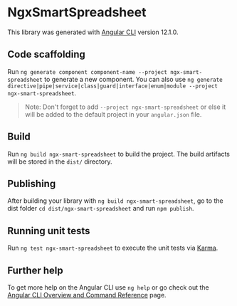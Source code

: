 # NgxSmartSpreadsheet

This library was generated with [Angular CLI](https://github.com/angular/angular-cli) version 12.1.0.

## Code scaffolding

Run `ng generate component component-name --project ngx-smart-spreadsheet` to generate a new component. You can also use `ng generate directive|pipe|service|class|guard|interface|enum|module --project ngx-smart-spreadsheet`.
> Note: Don't forget to add `--project ngx-smart-spreadsheet` or else it will be added to the default project in your `angular.json` file. 

## Build

Run `ng build ngx-smart-spreadsheet` to build the project. The build artifacts will be stored in the `dist/` directory.

## Publishing

After building your library with `ng build ngx-smart-spreadsheet`, go to the dist folder `cd dist/ngx-smart-spreadsheet` and run `npm publish`.

## Running unit tests

Run `ng test ngx-smart-spreadsheet` to execute the unit tests via [Karma](https://karma-runner.github.io).

## Further help

To get more help on the Angular CLI use `ng help` or go check out the [Angular CLI Overview and Command Reference](https://angular.io/cli) page.
